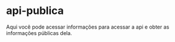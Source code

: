 # api-publica
Aqui você pode acessar informações para acessar a api e obter as informações públicas dela.
